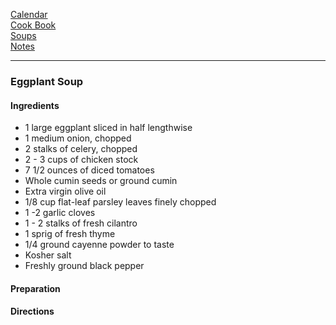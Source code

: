 [Calendar](https://github.com/vmsmith/EDT/blob/master/calendar.md)   
[Cook Book](https://github.com/vmsmith/CookBook/blob/master/README.md)   
[Soups](https://github.com/vmsmith/CookBook/blob/master/soups.md)   
[Notes](https://github.com/vmsmith/CookBook/blob/master/notes.md)    

-----    

### Eggplant Soup   

#### Ingredients    
* 1 large eggplant sliced in half lengthwise
* 1 medium onion, chopped
* 2 stalks of celery, chopped
* 2 - 3 cups of chicken stock   
* 7 1/2 ounces of diced tomatoes   
* Whole cumin seeds or ground cumin
* Extra virgin olive oil
* 1/8 cup flat-leaf parsley leaves finely chopped
* 1 -2 garlic cloves
* 1 - 2 stalks of fresh cilantro
* 1 sprig of fresh thyme
* 1/4 ground cayenne powder to taste
* Kosher salt
* Freshly ground black pepper


#### Preparation    



#### Directions   
